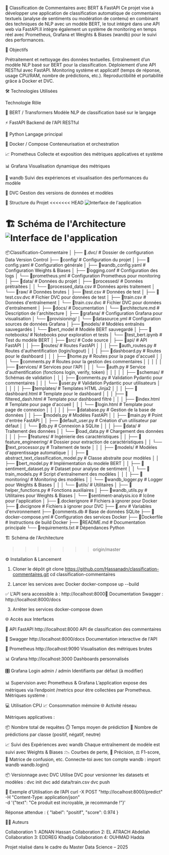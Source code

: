 🧠 Classification de Commentaires avec BERT & FastAPI
Ce projet vise à développer une application de classification automatique de commentaires textuels (analyse de sentiments ou modération de contenu) en combinant des techniques de NLP avec un modèle BERT, le tout intégré dans une API web via FastAPI.Il intègre également un système de monitoring en temps réel avec Prometheus, Grafana et Weights & Biases (wandb) pour le suivi des performances.

📌 Objectifs

Prétraitement et nettoyage des données textuelles.
Entraînement d’un modèle NLP basé sur BERT pour la classification.
Déploiement d’une API RESTful avec FastAPI.
Monitoring système et applicatif (temps de réponse, usage CPU/RAM, nombre de prédictions, etc.).
Reproductibilité et portabilité grâce à Docker et DVC.


🛠️ Technologies Utilisées



Technologie
Rôle



🤖 BERT / Transformers
Modèle NLP de classification basé sur le langage


⚡ FastAPI
Backend de l'API RESTful


🐍 Python
Langage principal


🐳 Docker / Compose
Conteneurisation et orchestration


📈 Prometheus
Collecte et exposition des métriques applicatives et système


📊 Grafana
Visualisation dynamique des métriques


🧪 wandb
Suivi des expériences et visualisation des performances du modèle


🧬 DVC
Gestion des versions de données et modèles



📁 Structure du Projet
<<<<<<< HEAD
![Interface de l'application](/docs/STructure.png)

🏗️ Schéma de l'Architecture
![Interface de l'application](/docs/Project%20Architecture.jpg)
=======
📦Classification-Commentaire
│
├── 📂.dvc/                               # Dossier de configuration Data Version Control
├── 📂config/                             # Configuration du projet
│   ├── 📜config.yaml                     # Configuration générale
│   ├── 📜wandb_config.yaml               # Configuration Weights & Biases
│   ├── 📜logging.conf                    # Configuration des logs
│   └── 📜prometheus.yml                  # Configuration Prometheus pour monitoring
│
├── 📂data/                               # Données du projet
│   ├── 📂processed/                      # Données prétraitées
│   │   └── 📜processed_data.csv          # Données après traitement
│   └── 📂raw/                            # Données brutes
│       ├── 📜test.csv                    # Données de test
│       ├── 📜test.csv.dvc                # Fichier DVC pour données de test
│       ├── 📜train.csv                   # Données d'entraînement
│       └── 📜train.csv.dvc               # Fichier DVC pour données d'entraînement
│
├── 📂docs/                               # Documentation
│   └── 📜architecture.md                 # Description de l'architecture
│
├── 📂grafana/                            # Configuration Grafana pour visualisation
│   └── 📂provisioning/
│       └── 📜datasource.yml              # Configuration sources de données Grafana
│
├── 📂models/                             # Modèles entraînés sauvegardés
│   └── 📜bert_model                      # Modèle BERT sauvegardé
│
├── 📂notebooks/                          # Notebooks pour exploration et tests
│   └── 📜test_bert.ipynb                 # Test du modèle BERT
│
├── 📂src/                                # Code source
│   ├── 📂api/                            # API FastAPI
│   │   ├── 📂routes/                     # Routes FastAPI
│   │   │   ├── 📜auth_routes.py          # Routes d'authentification (login/logout)
│   │   │   ├── 📜dashboard.py            # Routes pour le dashboard
│   │   │   ├── 📜home.py                 # Routes pour la page d'accueil
│   │   │   └── 📜comments.py             # Routes pour la gestion des commentaires
│   │   │
│   │   ├── 📂services/                   # Services pour l'API
│   │   │   └── 📜auth.py                 # Service d'authentification (fonctions login, verify, token)
│   │   │
│   │   ├── 📂schemas/                    # Schémas de validation
│   │   │   ├── 📜comments.py             # Validation Pydantic pour commentaires
│   │   │   └── 📜user.py                 # Validation Pydantic pour utilisateurs
│   │   │
│   │   ├── 📂templates/                  # Templates HTML Jinja2
│   │   │   ├── 📜dashboard.html          # Template pour le dashboard
│   │   │   ├── 📜filtered_dash.html      # Template pour dashboard filtré
│   │   │   ├── 📜index.html              # Template pour page d'accueil
│   │   │   └── 📜login.html              # Template pour page de connexion
│   │   │
│   │   ├── 📜database.py                 # Gestion de la base de données
│   │   ├── 📜models.py                   # Modèles FastAPI
│   │   ├── 📜main.py                     # Point d'entrée FastAPI
│   │   ├── 📜default_user.py             # Création d'un utilisateur par défaut
│   │   └── 📜db.py                       # Connexion à SQLite
│   │
│   ├── 📂data/                           # Traitement des données
│   │   └── 📜load_data.py                # Chargement des données
│   │
│   ├── 📂features/                       # Ingénierie des caractéristiques
│   │   ├── 📂feature_engineering/        # Dossier pour extraction de caractéristiques
│   │   └── 📜text_processor.py           # Traitement de texte
│   │
│   ├── 📂models/                         # Modèles d'apprentissage automatique
│   │   ├── 📜abstract_text_classification_model.py  # Classe abstraite pour modèles
│   │   ├── 📜bert_model.py               # Implémentation du modèle BERT
│   │   ├── 📜sentiment_dataset.py        # Dataset pour analyse de sentiment
│   │   └── 📜train_models.py             # Script d'entraînement des modèles
│   │
│   ├── 📂monitoring/                     # Monitoring des modèles
│   │   └── 📜wandb_logger.py             # Logger pour Weights & Biases
│   │
│   └── 📂utils/                          # Utilitaires
│       ├── 📜helper_functions.py         # Fonctions auxiliaires
│       ├── 📜wandb_utils.py              # Utilitaires pour Weights & Biases
│       └── 📜sentiment-analysis.ico      # Icône pour l'application
│
├── 📜.dockerignore                       # Fichiers à ignorer pour Docker
├── 📜.dvcignore                          # Fichiers à ignorer pour DVC
├── 📜.env                                # Variables d'environnement
├── 📜comments.db                         # Base de données SQLite
├── 📜docker-compose.yml                  # Configuration des services Docker
├── 📜Dockerfile                          # Instructions de build Docker
├── 📜README.md                           # Documentation principale
└── 📜requirements.txt                    # Dépendances Python


🏗️ Schéma de l'Architecture

>>>>>>> origin/master

⚙️ Installation & Lancement
1. Cloner le dépôt
git clone https://github.com/Hassanadn/classification-commentaires.git
cd classification-commentaires

2. Lancer les services avec Docker
docker-compose up --build

✅ L'API sera accessible à : http://localhost:8000📄 
Documentation Swagger : http://localhost:8000/docs

3. Arrêter les services
docker-compose down


🌐 Accès aux Interfaces


🧠 API FastAPI
http://localhost:8000
API de classification des commentaires


📄 Swagger
http://localhost:8000/docs
Documentation interactive de l'API


📡 Prometheus
http://localhost:9090
Visualisation des métriques brutes


📊 Grafana
http://localhost:3000
Dashboards personnalisés


🎛️ Grafana Login
admin / admin
Identifiants par défaut (à modifier)



📊 Supervision avec Prometheus & Grafana
L’application expose des métriques via l’endpoint /metrics pour être collectées par Prometheus.
Métriques système :

💻 Utilisation CPU
📈 Consommation mémoire
🌐 Activité réseau

Métriques applicatives :

📦 Nombre total de requêtes
⏱️ Temps moyen de prédiction
🧠 Nombre de prédictions par classe (positif, négatif, neutre)


📈 Suivi des Expériences avec wandb
Chaque entraînement de modèle est suivi avec Weights & Biases :📉 Courbes de perte, 🎯 Précision, ⚖️ F1-score, 🔀 Matrice de confusion, etc.
Connecte-toi avec ton compte wandb :
import wandb
wandb.login()


📦 Versionnage avec DVC
Utilise DVC pour versionner les datasets et modèles :
dvc init
dvc add data/train.csv
dvc push


📮 Exemple d’Utilisation de l’API
curl -X POST "http://localhost:8000/predict" \
  -H "Content-Type: application/json" \
  -d '{"text": "Ce produit est incroyable, je recommande !"}'

Réponse attendue :
{
  "label": "positif",
  "score": 0.974
}


👨‍💻 Auteurs

Collaboration 1: ADNAN Hassan
Collaboration 2: EL ATRACH Abdellah
Collaboration 3: EDDREG Khadija
Collaboration 4: OUHMAD Hadda

Projet réalisé dans le cadre du Master Data Science – 2025
